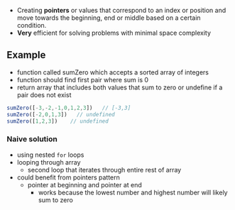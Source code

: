 - Creating **pointers** or values that correspond to an index or position and move towards the beginning, end or middle based on a certain condition.
- **Very** efficient for solving problems with minimal space complexity

## Example

- function called sumZero which accepts a sorted array of integers
- function should find first pair where sum is 0
- return array that includes both values that sum to zero or undefine if a pair does not exist
```javascript
sumZero([-3,-2,-1,0,1,2,3])   // [-3,3]
sumZero([-2,0,1,3])   // undefined
sumZero([1,2,3])    // undefined
```

### Naive solution

- using nested `for` loops
- looping through array
  - second loop that iterates through entire rest of array
- could benefit from pointers pattern
  - pointer at beginning and pointer at end
    - works because the lowest number and highest number will likely sum to zero